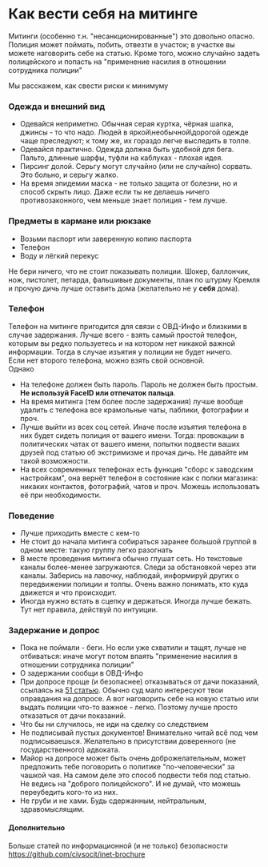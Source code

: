 # Как вести себя на митинге

Митинги (особенно т.н. "несанкционированные") это довольно опасно. Полиция может поймать, побить, отвезти в участок; в 
участке вы можете наговорить себе на статью. Кроме того, можно случайно задеть полицейского и попасть на "применение 
насилия в отношении сотрудника полиции"

Мы расскажем, как свести риски к минимуму

### Одежда и внешний вид
* Одевайся неприметно. Обычная серая куртка, чёрная шапка, джинсы - то что надо. Людей в яркой\необычной\дорогой 
одежде чаще преследуют; к тому же, их гораздо легче выследить в толпе.
* Одевайся практично. Одежда должна быть удобной для бега. Пальто, длинные шарфы, туфли на каблуках - плохая идея.
* Пирсинг долой. Серьгу могут случайно (или не случайно) сорвать. Это больно, и серьгу жалко. 
* На время эпидемии маска - не только защита от болезни, но и способ скрыть лицо. Даже если ты не делаешь ничего 
противозаконного, чем меньше знает полиция - тем лучше.

### Предметы в кармане или рюкзаке
* Возьми паспорт или заверенную копию паспорта
* Телефон
* Воду и лёгкий перекус

Не бери ничего, что не стоит показывать полиции. Шокер, баллончик, нож, пистолет, петарда, фальшивые документы, 
план по штурму Кремля и прочую дичь лучше оставить дома (желательно не у __себя__ дома).

### Телефон
Телефон на митинге пригодится для связи с ОВД-Инфо и близкими в случае задержания. Лучше всего - взять самый простой 
телефон, которым вы редко пользуетесь и на котором нет никакой важной информации. Тогда в случае изъятия у полиции не 
будет ничего.  
Если нет второго телефона, можно взять свой основной.  
Однако
* На телефоне должен быть пароль. Пароль не должен быть простым. __Не используй FaceID или отпечаток пальца__.  
* На время митинга (тем более после задержания) лучше вообще удалить с телефона все крамольные чаты, паблики, 
фотографии и проч. 
* Лучше выйти из всех соц сетей. Иначе после изъятия телефона в них будет сидеть полиция от вашего имени. Тогда: 
провокации в политических чатах от вашего имени, попытки подвести ваших друзей под статью об экстримизме и прочая дичь. 
Не давайте им такой возможности.
* На всех современных телефонах есть функция "сборс к заводским настройкам", она вернёт телефон в состояние как с полки 
магазина: никаких контактов, фотографий, чатов и проч. Можешь использовать её при необходимости.

### Поведение
* Лучше приходить вместе с кем-то
* Не стоит до начала митинга собираться заранее большой группой в одном месте: такую группу легко разогнать
* В месте проведения митинга обычно глушат сеть. Но текстовые каналы более-менее загружаются. Следи за обстановкой 
через эти каналы. Заберись на лавочку, наблюдай, информируй других о передвижении полиции и толпы. Очень важно 
понимать, кто куда движется и что происходит.
* Иногда нужно встать в сцепку и держаться. Иногда лучше бежать. Тут нет правила, действуй по интуиции.

### Задержание и допрос
* Пока не поймали - беги. Но если уже схватили и тащят, лучше не отбиваться: иначе могут потом впаять "применение 
насилия в отношении сотрудника полиции"
* О задержании сообщи в ОВД-Инфо
* При допросе проще (и безопаснее) отказываться от дачи показаний, ссылаясь на 
[51 статью](http://www.consultant.ru/document/cons_doc_LAW_28399/83e04083255cc765ad2af577efd8db4607b207d5/). Обычно 
суд мало интересуют твои оправдания на допросе. А вот наговорить себе на новую статью или выдать полиции что-то 
важное - легко. Поэтому лучше просто отказаться от дачи показаний.
* Что бы ни случилось, не иди на сделку со следствием
* Не подписывай пустых документов! Внимательно читай всё под чем подписываешься. Желательно в присутствии доверенного 
(не государственного) адвоката.
* Майор на допросе может быть очень доброжелательным, может предложить тебе поговорить о политике "по-человечески" за 
чашкой чая. На самом деле это способ подвести тебя под статью. Не ведись на "доброго полицейского". И не думай, что 
можешь переубедить кого-то из них.
* Не груби и не хами. Будь сдержанным, нейтральным, здравомыслящим. 


#### Дополнительно
Больше статей по информационной (и не только) безопасности https://github.com/civsocit/inet-brochure  
